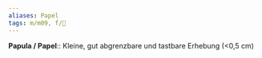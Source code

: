```yaml
---
aliases: Papel
tags: m/m09, f/🧴
---
```

**Papula / Papel**:: Kleine, gut abgrenzbare und tastbare Erhebung (<0,5 cm)